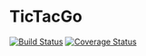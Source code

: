 # TicTacGo
[![Build Status](https://travis-ci.org/20012017/TicTacGo.svg?branch=master)](https://travis-ci.org/20012017/TicTacGo) [![Coverage Status](https://coveralls.io/repos/github/20012017/TicTacGo/badge.svg?branch=master)](https://coveralls.io/github/20012017/TicTacGo?branch=master)
